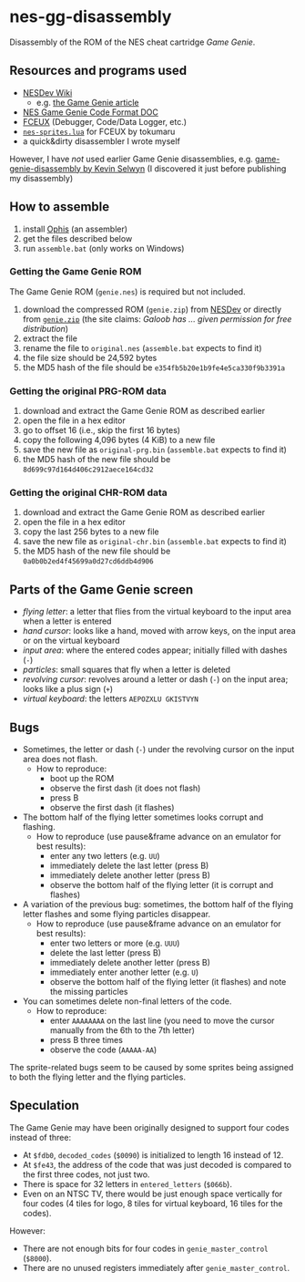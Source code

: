 # nes-gg-disassembly

Disassembly of the ROM of the NES cheat cartridge *Game Genie*.

## Resources and programs used

* [NESDev Wiki](http://wiki.nesdev.com)
  * e.g. [the Game Genie article](http://wiki.nesdev.com/w/index.php/Game_Genie)
* [NES Game Genie Code Format DOC](http://nesdev.com/nesgg.txt)
* [FCEUX](http://www.fceux.com) (Debugger, Code/Data Logger, etc.)
* [`nes-sprites.lua`](http://forums.nesdev.com/viewtopic.php?f=2&t=13255) for FCEUX by tokumaru
* a quick&dirty disassembler I wrote myself

However, I have *not* used earlier Game Genie disassemblies, e.g. [game-genie-disassembly by Kevin Selwyn](http://github.com/kevinselwyn/game-genie-disassembly) (I discovered it just before publishing my disassembly)

## How to assemble

1. install [Ophis](http://michaelcmartin.github.io/Ophis/) (an assembler)
1. get the files described below
1. run `assemble.bat` (only works on Windows)

### Getting the Game Genie ROM

The Game Genie ROM (`genie.nes`) is required but not included.

1. download the compressed ROM (`genie.zip`) from [NESDev](http://nesdev.com/archive.html) or directly from [`genie.zip`](http://nesdev.com/genie.zip) (the site claims: *Galoob has ... given permission for free distribution*)
1. extract the file
1. rename the file to `original.nes` (`assemble.bat` expects to find it)
1. the file size should be 24,592 bytes
1. the MD5 hash of the file should be `e354fb5b20e1b9fe4e5ca330f9b3391a`

### Getting the original PRG-ROM data

1. download and extract the Game Genie ROM as described earlier
1. open the file in a hex editor
1. go to offset 16 (i.e., skip the first 16 bytes)
1. copy the following 4,096 bytes (4 KiB) to a new file
1. save the new file as `original-prg.bin` (`assemble.bat` expects to find it)
1. the MD5 hash of the new file should be `8d699c97d164d406c2912aece164cd32`

### Getting the original CHR-ROM data

1. download and extract the Game Genie ROM as described earlier
1. open the file in a hex editor
1. copy the last 256 bytes to a new file
1. save the new file as `original-chr.bin` (`assemble.bat` expects to find it)
1. the MD5 hash of the new file should be `0a0b0b2ed4f45699a0d27cd6ddb4d906`

## Parts of the Game Genie screen

* *flying letter*: a letter that flies from the virtual keyboard to the input area when a letter is entered
* *hand cursor*: looks like a hand, moved with arrow keys, on the input area or on the virtual keyboard
* *input area*: where the entered codes appear; initially filled with dashes (`-`)
* *particles*: small squares that fly when a letter is deleted
* *revolving cursor*: revolves around a letter or dash (`-`) on the input area; looks like a plus sign (`+`)
* *virtual keyboard*: the letters `AEPOZXLU GKISTVYN`

## Bugs

* Sometimes, the letter or dash (`-`) under the revolving cursor on the input area does not flash.
  * How to reproduce:
    * boot up the ROM
    * observe the first dash (it does not flash)
    * press B
    * observe the first dash (it flashes)
* The bottom half of the flying letter sometimes looks corrupt and flashing.
  * How to reproduce (use pause&frame advance on an emulator for best results):
    * enter any two letters (e.g. `UU`)
    * immediately delete the last letter (press B)
    * immediately delete another letter (press B)
    * observe the bottom half of the flying letter (it is corrupt and flashes)
* A variation of the previous bug: sometimes, the bottom half of the flying letter flashes and some flying particles disappear.
  * How to reproduce (use pause&frame advance on an emulator for best results):
    * enter two letters or more (e.g. `UUU`)
    * delete the last letter (press B)
    * immediately delete another letter (press B)
    * immediately enter another letter (e.g. `U`)
    * observe the bottom half of the flying letter (it flashes) and note the missing particles
* You can sometimes delete non-final letters of the code.
  * How to reproduce:
    * enter `AAAAAAAA` on the last line (you need to move the cursor manually from the 6th to the 7th letter)
    * press B three times
    * observe the code (`AAAAA-AA`)

The sprite-related bugs seem to be caused by some sprites being assigned to both the flying letter and the flying particles.

## Speculation

The Game Genie may have been originally designed to support four codes instead of three:
* At `$fdb0`, `decoded_codes` (`$0090`) is initialized to length 16 instead of 12.
* At `$fe43`, the address of the code that was just decoded is compared to the first three codes, not just two.
* There is space for 32 letters in `entered_letters` (`$066b`).
* Even on an NTSC TV, there would be just enough space vertically for four codes (4 tiles for logo, 8 tiles for virtual keyboard, 16 tiles for the codes).

However:
* There are not enough bits for four codes in `genie_master_control` (`$8000`).
* There are no unused registers immediately after `genie_master_control`.
